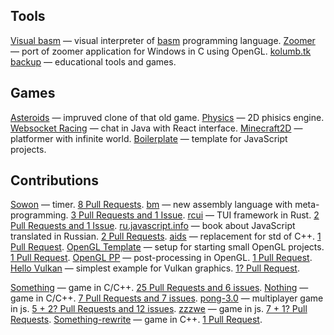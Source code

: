 ## Tools
[Visual basm](https://github.com/kolumb/visual-basm) — visual interpreter of [basm](https://github.com/tsoding/bm) programming language.
[Zoomer](https://github.com/kolumb/zoomer) — port of zoomer application for Windows in C using OpenGL.
[kolumb.tk backup](https://github.com/kolumb/kolumb.github.io) — educational tools and games.

## Games
[Asteroids](https://github.com/kolumb/asteroids) — impruved clone of that old game.
[Physics](https://github.com/kolumb/physics) — 2D phisics engine.
[Websocket Racing](https://github.com/kolumb/websocket-racing) — chat in Java with React interface.
[Minecraft2D](https://github.com/kolumb/Minecraft2D) — platformer with infinite world.
[Boilerplate](https://github.com/kolumb/boilerplate) — template for JavaScript projects.

## Contributions

[Sowon](https://github.com/kolumb/sowon) — timer. [8 Pull Requests](https://github.com/tsoding/sowon/pulls?q=author%3Akolumb).
[bm](https://github.com/kolumb/bm) — new assembly language with meta-programming. [3 Pull Requests and 1 Issue](https://github.com/tsoding/bm/issues?q=author%3Akolumb).
[rcui](https://github.com/kolumb/rcui) — TUI framework in Rust. [2 Pull Requests and 1 Issue](https://github.com/tsoding/rcui/issues?q=author%3Akolumb).
[ru.javascript.info](https://github.com/kolumb/ru.javascript.info) — book about JavaScript translated in Russian. [2 Pull Requests](https://github.com/javascript-tutorial/ru.javascript.info/pulls?q=author%3Akolumb).
[aids](https://github.com/kolumb/aids) — replacement for std of C++. [1 Pull Request](https://github.com/rexim/aids/pulls?q=author%3Akolumb).
[OpenGL Template](https://github.com/kolumb/opengl-template) — setup for starting small OpenGL projects. [1 Pull Request](https://github.com/tsoding/opengl-template/pulls?q=author%3Akolumb).
[OpenGL PP](https://github.com/kolumb/opengl-pp) — post-processing in OpenGL. [1 Pull Request](https://github.com/tsoding/opengl-pp/pulls?q=author%3Akolumb).
[Hello Vulkan](https://github.com/kolumb/HelloVulkan) — simplest example for Vulkan graphics. [1? Pull Request](https://github.com/GPUOpen-LibrariesAndSDKs/HelloVulkan/pulls?q=author%3Akolumb).

[Something](https://github.com/kolumb/something) — game in C/C++. [25 Pull Requests and 6 issues](https://github.com/tsoding/something/issues?page=1&q=author%3Akolumb).
[Nothing](https://github.com/kolumb/nothing) — game in C/C++. [7 Pull Requests and 7 issues](https://github.com/tsoding/nothing/issues?q=author%3Akolumb).
[pong-3.0](https://github.com/kolumb/pong-3.0) — multiplayer game in js. [5 + 2? Pull Requests and 12 issues](https://github.com/sdegueldre/pong-3.0/issues?q=author%3Akolumb).
[zzzwe](https://github.com/kolumb/zzzwe) — game in js. [7 + 1? Pull Requests](https://github.com/tsoding/zzzwe/pulls?q=author%3Akolumb).
[Something-rewrite](https://github.com/kolumb/something-rewrite) — game in C++. [1 Pull Request](https://github.com/tsoding/something-rewrite/pulls?q=author%3Akolumb).
